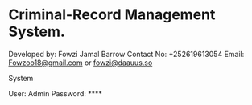 # Criminal-Record Management System.
Developed by: Fowzi Jamal Barrow
Contact No: +252619613054
Email: Fowzoo18@gmail.com or fowzi@daauus.so


System 

User: Admin 
Password: ****
